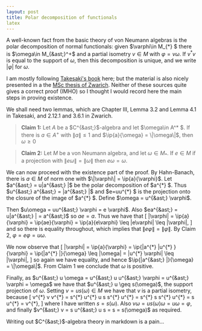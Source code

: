 ```yaml
---
layout: post
title: Polar decomposition of functionals
latex
---
```


A well-known fact from the basic theory of von Neumann algebras is the polar decomposition of
normal functionals: given $\newcommand{\ip}[2]{\langle #1, #2 \rangle}$
$\varphi\in M_{&ast;} $ there is $\omega\in M_{&ast;}^+$ and a partial isometry $v\in M$
with $\varphi = v\omega$.  If $v^* v$ is equal to the support of $\omega$, then this decomposition is unique, and we write $|\varphi|$ for $\omega$.

I am mostly following [Takesaki's book](https://books.google.co.uk/books/about/Theory_of_Operator_Algebras_I.html?id=dTnq4hjjtgMC&redir_esc=y)
here; but the material is also nicely presented in a the [MSc thesis of Zwarich](https://uwspace.uwaterloo.ca/handle/10012/3920).
Neither of these sources quite gives a correct proof (IMHO) so I thought I would record here the main
steps in proving existence.

<!--more-->

We shall need two lemmas, which are Chapter III, Lemma 3.2 and Lemma 4.1 in Takesaki, and 2.12.1 and 3.6.1 in Zwarich.

> **Claim 1:** Let $A$ be a $C^{&ast;}$-algebra and let $\omega\in A^* $.  If there is
$a\in A^+$ with $\|a\|\leq 1$ and $\ip{a}{\omega} = \|\omega\|$, then $\omega\geq 0$

> **Claim 2:** Let $M$ be a von Neumann algebra, and let $\omega\in M_*$.  If $e\in M$
if a projection with $\|e\omega\| = \|\omega\|$ then $e\omega =\omega$.

We can now proceed with the existence part of the proof.
By Hahn-Banach, there is $a\in M$ of norm one with $\|\varphi\| = \ip{a}{\varphi}$.
Let $a^{&ast;} = u|a^{&ast;} |$ be the polar decomposition of $a^{&ast;} $.  Thus $u^{&ast;} a^{&ast;} = |a^{&ast;} |$ and $e=uu^{&ast;} $ is the projection onto the closure of the image of $a^{&ast;} $.  Define $\omega = u^{&ast;} \varphi$.

Then $u\omega = uu^{&ast;} \varphi = e \varphi$.  Also $ea^{&ast;} = u|a^{&ast;} | = a^{&ast;}$ so $ae = a$.
Thus we have that
\[ \|\varphi\| = \ip{a}{\varphi} = \ip{ae}{\varphi} = \ip{a}{e\varphi}
\leq \|e\varphi\| \leq \|\varphi\|, \]
and so there is equality throughout, which implies that $\|e\varphi\| = \|\varphi\|$.
By Claim 2, $\varphi = e\varphi = u\omega$.

We now observe that
\[ \|\varphi\| = \ip{a}{\varphi} = \ip{|a^{&ast;} |u^{&ast;} }{\varphi} = \ip{|a^{&ast;} |}{\omega}
\leq \|\omega\| = \|u^{&ast;} \varphi\| \leq \|\varphi\|, \]
so again we have equality, and hence $\ip{|a^{&ast;} |}{\omega} = \|\omega\|$.
From Claim 1 we conclude that $\omega$ is positive.

Finally, as $u^{&ast;} u \omega = u^{&ast;} u u^{&ast;} \varphi = u^{&ast;} \varphi = \omega$ we have that
$u^{&ast;} u \geq s(\omega)$, the support projection of $\omega$.  Setting
$v = us(\omega)\in M$ we have that $v$ is a partial isometry, because
\[ v^{&ast;} v v^{&ast;} = s^{&ast;} u^{&ast;} u s s^{&ast;} u^{&ast;} =
s^{&ast;} s s^{&ast;} u^{&ast;} = s u^{&ast;} = v^{&ast;}, \]
where I have written $s=s(\omega)$.
Also $v\omega = us(\omega)\omega = u\omega = \varphi$, and finally
$v^{&ast;} v = s u^{&ast;} u s = s = s(\omega)$ as required.

Writing out $C^{&ast;}$-algebra theory in markdown is a pain...
